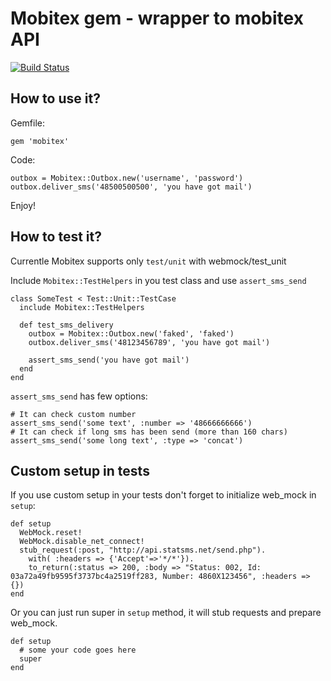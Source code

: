 Mobitex gem - wrapper to mobitex API
===================================

[![Build Status](https://secure.travis-ci.org/tjeden/smscenter.png)](http://travis-ci.org/tjeden/smscenter)

How to use it?
--------------

Gemfile:

    gem 'mobitex'

Code:

    outbox = Mobitex::Outbox.new('username', 'password')
    outbox.deliver_sms('48500500500', 'you have got mail')

Enjoy!

How to test it?
---------------

Currentle Mobitex supports only `test/unit` with webmock/test\_unit

Include `Mobitex::TestHelpers` in you test class and use `assert_sms_send`

    class SomeTest < Test::Unit::TestCase
      include Mobitex::TestHelpers

      def test_sms_delivery
        outbox = Mobitex::Outbox.new('faked', 'faked')
        outbox.deliver_sms('48123456789', 'you have got mail')

        assert_sms_send('you have got mail')
      end
    end

`assert_sms_send` has few options:

    # It can check custom number
    assert_sms_send('some text', :number => '48666666666')
    # It can check if long sms has been send (more than 160 chars)
    assert_sms_send('some long text', :type => 'concat')

Custom setup in tests
---------------------

If you use custom setup in your tests don't forget to initialize web\_mock in `setup`:

    def setup
      WebMock.reset!
      WebMock.disable_net_connect!
      stub_request(:post, "http://api.statsms.net/send.php").
        with( :headers => {'Accept'=>'*/*'}).
        to_return(:status => 200, :body => "Status: 002, Id: 03a72a49fb9595f3737bc4a2519ff283, Number: 4860X123456", :headers => {})
    end

Or you can just run super in `setup` method, it will stub requests and prepare web\_mock.

    def setup
      # some your code goes here
      super
    end


